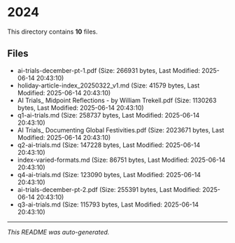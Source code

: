 # 2024

This directory contains **10** files.

## Files

- ai-trials-december-pt-1.pdf (Size: 266931 bytes, Last Modified: 2025-06-14 20:43:10)
- holiday-article-index_20250322_v1.md (Size: 41579 bytes, Last Modified: 2025-06-14 20:43:10)
- AI Trials_ Midpoint Reflections - by William Trekell.pdf (Size: 1130263 bytes, Last Modified: 2025-06-14 20:43:10)
- q1-ai-trials.md (Size: 258737 bytes, Last Modified: 2025-06-14 20:43:10)
- AI Trials_ Documenting Global Festivities.pdf (Size: 2023671 bytes, Last Modified: 2025-06-14 20:43:10)
- q2-ai-trials.md (Size: 147228 bytes, Last Modified: 2025-06-14 20:43:10)
- index-varied-formats.md (Size: 86751 bytes, Last Modified: 2025-06-14 20:43:10)
- q4-ai-trials.md (Size: 123090 bytes, Last Modified: 2025-06-14 20:43:10)
- ai-trials-december-pt-2.pdf (Size: 255391 bytes, Last Modified: 2025-06-14 20:43:10)
- q3-ai-trials.md (Size: 115793 bytes, Last Modified: 2025-06-14 20:43:10)

---
*This README was auto-generated.*
